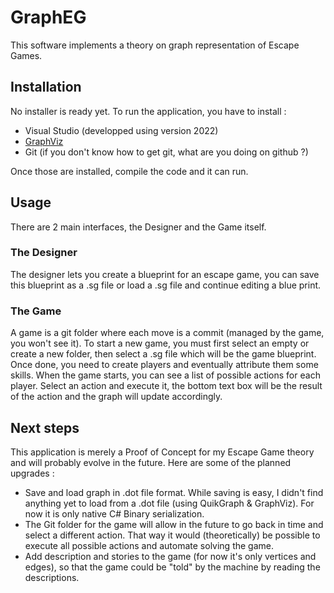 # GraphEG
This software implements a theory on graph representation of Escape Games.

## Installation
No installer is ready yet. To run the application, you have to install :
- Visual Studio (developped using version 2022)
- [GraphViz](https://graphviz.org/download/#windows)
- Git (if you don't know how to get git, what are you doing on github ?)

Once those are installed, compile the code and it can run.

## Usage
There are 2 main interfaces, the Designer and the Game itself.

### The Designer
The designer lets you create a blueprint for an escape game, you can save this blueprint as a .sg file or load a .sg file and continue editing a blue print.

### The Game
A game is a git folder where each move is a commit (managed by the game, you won't see it). To start a new game, you must first select an empty or create a new folder, then select a .sg file which will be the game blueprint. Once done, you need to create players and eventually attribute them some skills.
When the game starts, you can see a list of possible actions for each player. Select an action and execute it, the bottom text box will be the result of the action and the graph will update accordingly.

## Next steps
This application is merely a Proof of Concept for my Escape Game theory and will probably evolve in the future. Here are some of the planned upgrades :
- Save and load graph in .dot file format. While saving is easy, I didn't find anything yet to load from a .dot file (using QuikGraph & GraphViz). For now it is only native C# Binary serialization.
- The Git folder for the game will allow in the future to go back in time and select a different action. That way it would (theoretically) be possible to execute all possible actions and automate solving the game.
- Add description and stories to the game (for now it's only vertices and edges), so that the game could be "told" by the machine by reading the descriptions.
